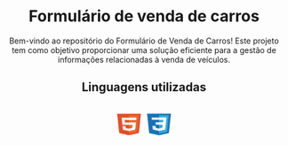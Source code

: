 <h1 align="center"> Formulário de venda de carros </h1>

<p align="center">Bem-vindo ao repositório do Formulário de Venda de Carros! Este projeto tem como objetivo proporcionar uma solução eficiente para a gestão de informações relacionadas à venda de veículos.</p>

##
<h2 align="center"> Linguagens utilizadas</h2>

<div style="display: inline_block" align="center"><br> 
    <img align="center" alt="Ella-HTML" height="40" width="50" src="https://raw.githubusercontent.com/devicons/devicon/master/icons/html5/html5-original.svg"> 
    <img align="center" alt="Ella-CSS" height="40" width="50" src="https://raw.githubusercontent.com/devicons/devicon/master/icons/css3/css3-original.svg">
</div>

##
